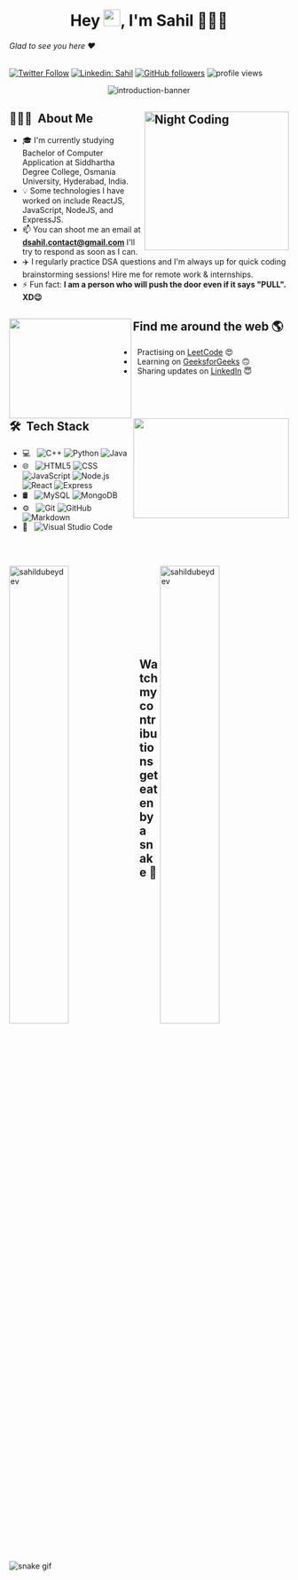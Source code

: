 <!-- Greetings -->

<h1 align="center">Hey <img src="https://raw.githubusercontent.com/aemmadi/aemmadi/master/wave.gif" width="30px">, I'm Sahil 👨🏾‍💻</h1>  

###### Glad to see you here :heart:
[![Twitter Follow](https://img.shields.io/twitter/follow/sahildubey_?label=Follow)](https://twitter.com/intent/follow?screen_name=sahildubey_)
[![Linkedin: Sahil](https://img.shields.io/badge/-Sahil-blue?style=flat-square&logo=Linkedin&logoColor=white&link=https://www.linkedin.com/in/sahil-dubey/)](https://www.linkedin.com/in/sahil-dubey/)
[![GitHub followers](https://img.shields.io/github/followers/sahildubeydev?label=Follow&style=social)](https://github.com/sahildubeydev)
<img alt = "profile views" src="https://komarev.com/ghpvc/?username=sahildubeydev&color=brightgreen"> 

<div align="center">
<img src="https://user-images.githubusercontent.com/48377225/195859571-3d495929-37b3-4585-a635-399b053cd07d.gif" alt="introduction-banner" />
</div>

<!-- About Me -->
## 👨🏾‍💻 &nbsp;About Me<img alt="Night Coding" width="260px" height="250px" src="https://user-images.githubusercontent.com/48377225/194701589-8848ee86-034d-44e3-b05d-f7135b9a65f8.gif" align="right"/>

- 🎓&nbsp;I'm currently studying Bachelor of Computer Application at Siddhartha Degree College, Osmania University, Hyderabad, India.
- 💡&nbsp;Some technologies I have worked on include ReactJS, JavaScript, NodeJS, and ExpressJS.  
- 📫&nbsp;You can shoot me an email at **dsahil.contact@gmail.com** I'll try to respond as soon as I can.
- ✈️&nbsp;I regularly practice DSA questions and I'm always up for quick coding brainstorming sessions! Hire me for remote work & internships.
- ⚡&nbsp;Fun fact: **I am a person who will push the door even if it says \"PULL\". XD😉**
<!-- <img alt="Degree" width="50px" height="50px" src="https://user-images.githubusercontent.com/48377225/194800441-9cd5c1ef-117c-414a-91e7-6a44c3428143.mp4"/> -->

<!-- Find Me -->
## Find me around the web 🌎<a href="https://www.linkedin.com/in/sahil-dubey/"><img align="left" width="220px" height="180px" src="https://user-images.githubusercontent.com/48377225/194701811-9ec16f0b-e6a0-4dd1-b0fe-12924f310428.gif"></a>

- &nbsp;&nbsp;Practising on <a href="https://leetcode.com/sahildubey/">LeetCode</a> 😍
- &nbsp;&nbsp;Learning on <a href="https://auth.geeksforgeeks.org/user/sahil_dubey/">GeeksforGeeks</a> 🙃
- &nbsp;&nbsp;Sharing updates on <a href="https://www.linkedin.com/in/sahil-dubey/">LinkedIn</a> 😇

<br/><br/>

<!-- Tech Stack -->
## 🛠 &nbsp;Tech Stack <a href="https://www.linkedin.com/in/sahil-dubey/"><img align="right" width="280px" height="180px" src="https://user-images.githubusercontent.com/48377225/194987989-ec089b99-a858-48f9-a1c9-cdeecb1e9079.gif"></a>


- 💻 &nbsp;
  ![C++](https://img.shields.io/badge/-C++-333333?style=flat&logo=C%2B%2B&logoColor=00599C)
  ![Python](https://img.shields.io/badge/-Python-333333?style=flat&logo=python)
  ![Java](https://img.shields.io/badge/-Java-333333?style=flat&logo=Java&logoColor=007396)
- 🌐 &nbsp;
  ![HTML5](https://img.shields.io/badge/-HTML5-333333?style=flat&logo=HTML5)
  ![CSS](https://img.shields.io/badge/-CSS-333333?style=flat&logo=CSS3&logoColor=1572B6)
  ![JavaScript](https://img.shields.io/badge/-JavaScript-333333?style=flat&logo=javascript)
  ![Node.js](https://img.shields.io/badge/-Node.js-333333?style=flat&logo=node.js)
  ![React](https://img.shields.io/badge/-React-333333?style=flat&logo=react)
  ![Express](https://img.shields.io/badge/-Express-333333?style=flat&logo=express)
- 🛢 &nbsp;
  ![MySQL](https://img.shields.io/badge/-MySQL-333333?style=flat&logo=mysql)
  ![MongoDB](https://img.shields.io/badge/MongoDB-333333?style=flat&logo=mongodb)
- ⚙️ &nbsp;
  ![Git](https://img.shields.io/badge/-Git-333333?style=flat&logo=git)
  ![GitHub](https://img.shields.io/badge/-GitHub-333333?style=flat&logo=github)
  ![Markdown](https://img.shields.io/badge/-Markdown-333333?style=flat&logo=markdown)
- 🔧 &nbsp;
  ![Visual Studio Code](https://img.shields.io/badge/-Visual%20Studio%20Code-333333?style=flat&logo=visual-studio-code&logoColor=007ACC)
  
<br/><br/>
<!--Contribution-->
<div display="flex">
<img align="left" width="46%" src="https://github-readme-stats.vercel.app/api?username=sahildubeydev&show_icons=true&locale=en" alt="sahildubeydev" /><img align="right" width="46%" src="https://github-readme-streak-stats.herokuapp.com/?user=sahildubeydev&" alt="sahildubeydev" />
</div>

<br/><br/><br/><br/><br/><br/><br/><br/>

<!-- Snake -->
## Watch my contributions get eaten by a snake 🐍
![snake gif](https://github.com/sahildubeydev/sahildubeydev/blob/output/github-contribution-grid-snake.svg)
